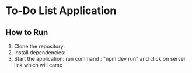 # To-Do List Application

## How to Run
1. Clone the repository:
2. Install dependencies:
3. Start the application:
run command : "npm dev run" and click on server link which will came
